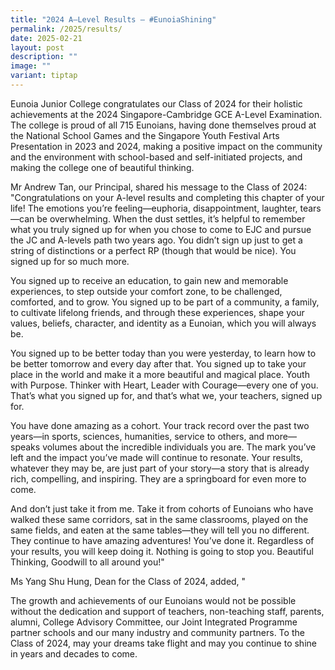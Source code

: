 ```yaml
---
title: "2024 A–Level Results — #EunoiaShining"
permalink: /2025/results/
date: 2025-02-21
layout: post
description: ""
image: ""
variant: tiptap
---
```

<p></p>
<p>Eunoia Junior College congratulates our Class of 2024 for their holistic
achievements at the 2024 Singapore-Cambridge GCE A-Level Examination. The
college is proud of all 715 Eunoians, having done themselves proud at the
National School Games and the Singapore Youth Festival Arts Presentation
in 2023 and 2024, making a positive impact on the community and the environment
with school-based and self-initiated projects, and making the college one
of beautiful thinking.</p>
<p></p>
<p></p>
<p>Mr Andrew Tan, our Principal, shared his message to the Class of 2024:
"Congratulations on your A-level results and completing this chapter of
your life! The emotions you’re feeling—euphoria, disappointment, laughter,
tears—can be overwhelming. When the dust settles, it’s helpful to remember
what you truly signed up for when you chose to come to EJC and pursue the
JC and A-levels path two years ago. You didn’t sign up just to get a string
of distinctions or a perfect RP (though that would be nice). You signed
up for so much more.</p>
<p>You signed up to receive an education, to gain new and memorable experiences,
to step outside your comfort zone, to be challenged, comforted, and to
grow. You signed up to be part of a community, a family, to cultivate lifelong
friends, and through these experiences, shape your values, beliefs, character,
and identity as a Eunoian, which you will always be.</p>
<p>You signed up to be better today than you were yesterday, to learn how
to be better tomorrow and every day after that. You signed up to take your
place in the world and make it a more beautiful and magical place. Youth
with Purpose. Thinker with Heart, Leader with Courage—every one of you.
That’s what you signed up for, and that’s what we, your teachers, signed
up for.</p>
<p>You have done amazing as a cohort. Your track record over the past two
years—in sports, sciences, humanities, service to others, and more—speaks
volumes about the incredible individuals you are. The mark you’ve left
and the impact you’ve made will continue to resonate. Your results, whatever
they may be, are just part of your story—a story that is already rich,
compelling, and inspiring. They are a springboard for even more to come.</p>
<p>And don’t just take it from me. Take it from cohorts of Eunoians who have
walked these same corridors, sat in the same classrooms, played on the
same fields, and eaten at the same tables—they will tell you no different.
They continue to have amazing adventures! You’ve done it. Regardless of
your results, you will keep doing it. Nothing is going to stop you. Beautiful
Thinking, Goodwill to all around you!"</p>
<p>Ms Yang Shu Hung, Dean for the Class of 2024, added, "</p>
<p></p>
<p></p>
<p></p>
<p>The growth and achievements of our Eunoians would not be possible without
the dedication and support of teachers, non-teaching staff, parents, alumni,
College Advisory Committee, our Joint Integrated Programme partner schools
and our many industry and community partners. To the Class of 2024, may
your dreams take flight and may you continue to shine in years and decades
to come.</p>